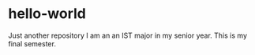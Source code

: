 # hello-world
Just another repository
I am an an IST major in my senior year. This is my final semester.
